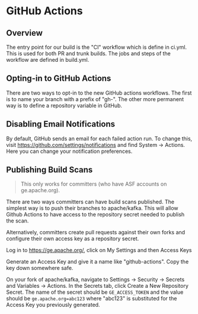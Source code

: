 # GitHub Actions

## Overview

The entry point for our build is the "CI" workflow which is define in ci.yml.
This is used for both PR and trunk builds. The jobs and steps of the workflow
are defined in build.yml.

## Opting-in to GitHub Actions

There are two ways to opt-in to the new GitHub actions workflows. The first
is to name your branch with a prefix of "gh-". The other more permanent way
is to define a repository variable in GitHub.

## Disabling Email Notifications

By default, GitHub sends an email for each failed action run. To change this,
visit https://github.com/settings/notifications and find System -> Actions. 
Here you can change your notification preferences.

## Publishing Build Scans

> This only works for committers (who have ASF accounts on ge.apache.org).

There are two ways committers can have build scans published. The simplest
way is to push their branches to apache/kafka. This will allow Github Actions to
have access to the repository secret needed to publish the scan.

Alternatively, committers create pull requests against their own forks and configure
their own access key as a repository secret.

Log in to https://ge.apache.org/, click on My Settings and then Access Keys

Generate an Access Key and give it a name like "github-actions". Copy the key down somewhere safe.

On your fork of apache/kafka, navigate to Settings -> Security -> Secrets and Variables -> Actions.
In the Secrets tab, click Create a New Repository Secret. The name of the secret should be `GE_ACCESS_TOKEN` 
and the value should be `ge.apache.org=abc123` where "abc123" is substituted for the Access Key 
you previously generated.
